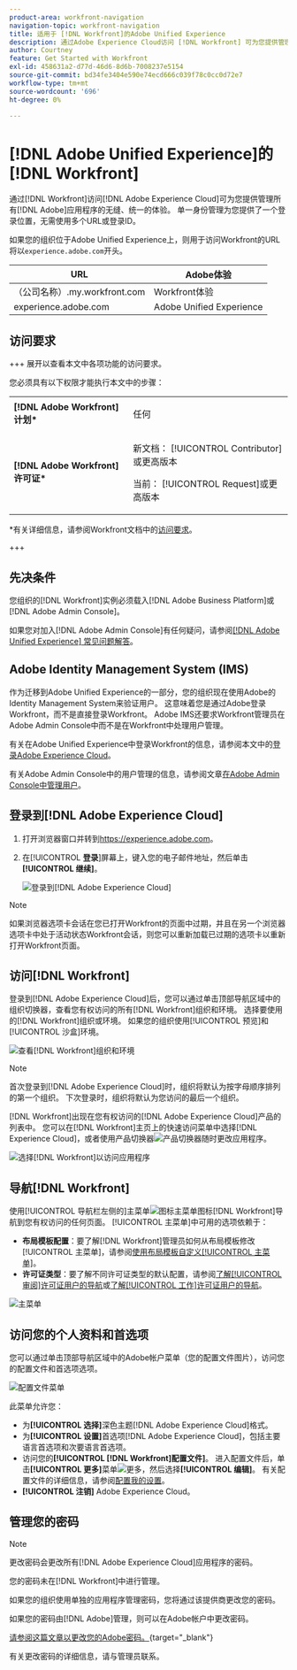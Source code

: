 ```yaml
---
product-area: workfront-navigation
navigation-topic: workfront-navigation
title: 适用于 [!DNL Workfront]的Adobe Unified Experience
description: 通过Adobe Experience Cloud访问 [!DNL Workfront] 可为您提供管理所有Adobe应用程序的无缝、统一的体验。
author: Courtney
feature: Get Started with Workfront
exl-id: 458631a2-d77d-46d6-8d6b-7008237e5154
source-git-commit: bd34fe3404e590e74ecd666c039f78c0cc0d72e7
workflow-type: tm+mt
source-wordcount: '696'
ht-degree: 0%

---
```


# [!DNL Adobe Unified Experience]的[!DNL Workfront]

<!--Audited: 10/2024-->

通过[!DNL Workfront]访问[!DNL Adobe Experience Cloud]可为您提供管理所有[!DNL Adobe]应用程序的无缝、统一的体验。 单一身份管理为您提供了一个登录位置，无需使用多个URL或登录ID。

如果您的组织位于Adobe Unified Experience上，则用于访问Workfront的URL将以`experience.adobe.com`开头。

| URL | Adobe体验 |
|------------|------------|
| （公司名称）.my.workfront.com | Workfront体验 |
| experience.adobe.com | Adobe Unified Experience |

## 访问要求

+++ 展开以查看本文中各项功能的访问要求。

您必须具有以下权限才能执行本文中的步骤：

<table style="table-layout:auto"> 
 <col> 
 <col> 
 <tbody> 
  <tr> 
   <td role="rowheader"><strong>[!DNL Adobe Workfront] 计划*</strong></td> 
   <td> <p>任何</p> </td> 
  </tr> 
  <tr> 
   <td role="rowheader"><strong>[!DNL Adobe Workfront] 许可证*</strong></td> 
   <td> <p>新文档： [!UICONTROL Contributor]或更高版本</p> 
   <p>当前： [!UICONTROL Request]或更高版本</p> </td> 
  </tr> 
 </tbody> 
</table>

*有关详细信息，请参阅Workfront文档中的[访问要求](/help/quicksilver/administration-and-setup/add-users/access-levels-and-object-permissions/access-level-requirements-in-documentation.md)。

+++

## 先决条件

您组织的[!DNL Workfront]实例必须载入[!DNL Adobe Business Platform]或[!DNL Adobe Admin Console]。

如果您对加入[!DNL Adobe Admin Console]有任何疑问，请参阅[[!DNL Adobe Unified Experience] 常见问题解答](/help/quicksilver/workfront-basics/navigate-workfront/workfront-navigation/unified-experience-faq.md/)。

## Adobe Identity Management System (IMS)

作为迁移到Adobe Unified Experience的一部分，您的组织现在使用Adobe的Identity Management System来验证用户。 这意味着您是通过Adobe登录Workfront，而不是直接登录Workfront。 Adobe IMS还要求Workfront管理员在Adobe Admin Console中而不是在Workfront中处理用户管理。

有关在Adobe Unified Experience中登录Workfront的信息，请参阅本文中的[登录Adobe Experience Cloud](#log-in-to-adobe-experience-cloud)。

有关Adobe Admin Console中的用户管理的信息，请参阅文章[在Adobe Admin Console中管理用户](/help/quicksilver/administration-and-setup/add-users/create-and-manage-users/admin-console.md)。

## 登录到[!DNL Adobe Experience Cloud]

1. 打开浏览器窗口并转到<https://experience.adobe.com>。
1. 在&#x200B;[!UICONTROL **登录**]&#x200B;屏幕上，键入您的电子邮件地址，然后单击&#x200B;**[!UICONTROL 继续]**。

   ![登录到[!DNL Adobe Experience Cloud]](assets/aec-login-page.png)

>[!NOTE]
>
>如果浏览器选项卡会话在您已打开Workfront的页面中过期，并且在另一个浏览器选项卡中处于活动状态Workfront会话，则您可以重新加载已过期的选项卡以重新打开Workfront页面。

## 访问[!DNL Workfront]

登录到[!DNL Adobe Experience Cloud]后，您可以通过单击顶部导航区域中的组织切换器，查看您有权访问的所有[!DNL Workfront]组织和环境。 选择要使用的[!DNL Workfront]组织或环境。 如果您的组织使用[!UICONTROL 预览]和[!UICONTROL 沙盒]环境。

![查看[!DNL Workfront]组织和环境](assets/aec-view-all-orgs.png)

>[!NOTE]
>
>首次登录到[!DNL Adobe Experience Cloud]时，组织将默认为按字母顺序排列的第一个组织。 下次登录时，组织将默认为您访问的最后一个组织。

[!DNL Workfront]出现在您有权访问的[!DNL Adobe Experience Cloud]产品的列表中。 您可以在[!DNL Workfront]主页上的快速访问菜单中选择[!DNL Experience Cloud]，或者使用产品切换器![产品切换器](assets/main-menu-icon.png)随时更改应用程序。

![选择[!DNL Workfront]以访问应用程序](assets/aec-product-switcher.png)

## 导航[!DNL Workfront]

使用[!UICONTROL 导航栏左侧的]主菜单![图标](assets/main-menu-icon-left-nav.png)主菜单图标[!DNL Workfront]导航到您有权访问的任何页面。 [!UICONTROL 主菜单]中可用的选项依赖于：

* **布局模板配置**：要了解[!DNL Workfront]管理员如何从布局模板修改[!UICONTROL 主菜单]，请参阅[使用布局模板自定义[!UICONTROL 主菜单]](/help/quicksilver/administration-and-setup/customize-workfront/use-layout-templates/customize-main-menu.md)。
* **许可证类型**：要了解不同许可证类型的默认配置，请参阅[了解[!UICONTROL 审阅]许可证用户的导航](/help/quicksilver/workfront-basics/navigate-workfront/workfront-navigation/reviewer-global-navigation-bar.md)或[了解[!UICONTROL 工作]许可证用户的导航](/help/quicksilver/workfront-basics/navigate-workfront/workfront-navigation/worker-global-navigation-bar.md)。

![主菜单](assets/main-menu-options-left-nav.png)

## 访问您的个人资料和首选项

您可以通过单击顶部导航区域中的Adobe帐户菜单（您的配置文件图片），访问您的配置文件和首选项选项。

![配置文件菜单](assets/aec-profile-picture-menu.png)

此菜单允许您：

* 为&#x200B;**[!UICONTROL 选择]**&#x200B;深色主题[!DNL Adobe Experience Cloud]格式。
* 为&#x200B;**[!UICONTROL 设置]**&#x200B;首选项[!DNL Adobe Experience Cloud]，包括主要语言首选项和次要语言首选项。
* 访问您的&#x200B;**[!UICONTROL [!DNL Workfront]配置文件]**。 进入配置文件后，单击&#x200B;**[!UICONTROL 更多]**&#x200B;菜单![更多](assets/more-icon.png)，然后选择&#x200B;**[!UICONTROL 编辑]**。 有关配置文件的详细信息，请参阅[配置我的设置](/help/quicksilver/workfront-basics/manage-your-account-and-profile/configuring-your-user-profile/configure-my-settings.md)。
* **[!UICONTROL 注销]** Adobe Experience Cloud。

## 管理您的密码

>[!NOTE]
>
>更改密码会更改所有[!DNL Adobe Experience Cloud]应用程序的密码。

您的密码未在[!DNL Workfront]中进行管理。

如果您的组织使用单独的应用程序管理密码，您将通过该提供商更改您的密码。

如果您的密码由[!DNL Adobe]管理，则可以在Adobe帐户中更改密码。

[请参阅这篇文章以更改您的Adobe密码。](https://helpx.adobe.com/manage-account/using/change-or-reset-password.html){target="_blank"}

有关更改密码的详细信息，请与管理员联系。


